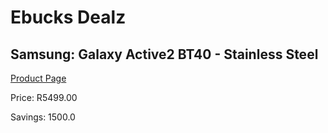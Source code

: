 
# Ebucks Dealz
## Samsung: Galaxy Active2 BT40 - Stainless Steel
[Product Page](https://www.ebucks.com/web/shop/productSelected.do?prodId=1083309176&catId=1158502431)

Price: R5499.00

Savings: 1500.0


	